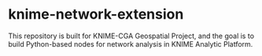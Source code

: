 # knime-network-extension
This repository is built for KNIME-CGA Geospatial Project, and the goal is to build Python-based nodes for network analysis in KNIME Analytic Platform.
